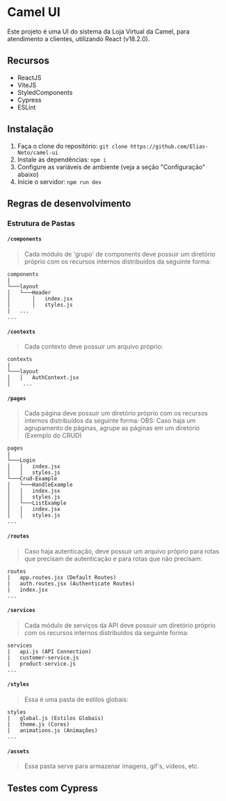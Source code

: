 # Camel UI 

Este projeto é uma UI do sistema da Loja Virtual da Camel, para atendimento a clientes, utilizando React (v18.2.0).

## Recursos

- ReactJS
- ViteJS
- StyledComponents
- Cypress
- ESLint

## Instalação

1. Faça o clone do repositório: `git clone https://github.com/Elias-Neto/camel-ui`
2. Instale as dependências: `npm i`
3. Configure as variáveis de ambiente (veja a seção "Configuração" abaixo)
4. Inicie o servidor: `npm run dev`

## Regras de desenvolvimento

### Estrutura de Pastas

#### `/components`

> Cada módulo de 'grupo' de components deve possuir um diretório próprio com os recursos internos distribuídos da seguinte forma:

```
components
|
└───layout
│   └───Header
│       │   index.jsx
│       │   styles.js
|   ...
...
```

#### `/contexts`

> Cada contexto deve possuir um arquivo próprio:

```
contexts
|
└───layout
│   │   AuthContext.jsx
│    ...
```

#### `/pages`

> Cada página deve possuir um diretório próprio com os recursos internos distribuídos da seguinte forma:
> OBS: Caso haja um agrupamento de páginas, agrupe as páginas em um diretório (Exemplo do CRUD)

```
pages
|
└───Login
│   │   index.jsx
│   │   styles.js
└───Crud-Example
│   └───HandleExample
│   │   index.jsx
│   │   styles.js
│   └───ListExample
│   │   index.jsx
│   │   styles.js
...
```

#### `/routes`

> Caso haja autenticação, deve possuir um arquivo próprio para rotas que precisam de autenticação e para rotas que não precisam:

```
routes
|   app.routes.jsx (Default Routes)
|   auth.routes.jsx (Authenticate Routes)
|   index.jsx
...
```

#### `/services`

> Cada módulo de serviços da API deve possuir um diretório próprio com os recursos internos distribuídos da seguinte forma:

```
services
|   api.js (API Connection)
|   customer-service.js
|   product-service.js
...
```

#### `/styles`

> Essa é uma pasta de estilos globais:

```
styles
|   global.js (Estilos Globais)
|   theme.js (Cores)
|   animations.js (Animações)
...
```

#### `/assets`

> Essa pasta serve para armazenar imagens, gif's, vídeos, etc.

## Testes com Cypress
